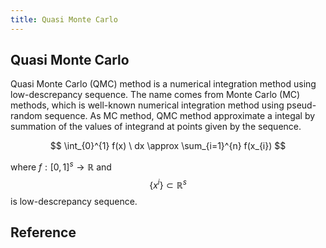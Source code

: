 ```yaml
---
title: Quasi Monte Carlo
---
```


## Quasi Monte Carlo
Quasi Monte Carlo (QMC) method is a numerical integration method using low-descrepancy sequence.
The name comes from Monte Carlo (MC) methods, which is well-known numerical integration method using pseud-random sequence.
As MC method, QMC method approximate a integal by summation of the values of integrand at points given by the sequence.

$$
    \int_{0}^{1}
        f(x)
    \ dx
    \approx
    \sum_{i=1}^{n}
        f(x_{i})
$$

where $f: [0, 1]^{s} \rightarrow \mathbb{R}$ and $$\{x^{i}\} \subset \mathbb{R}^{s}$$ is low-descrepancy sequence.


## Reference

